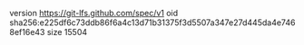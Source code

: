 version https://git-lfs.github.com/spec/v1
oid sha256:e225df6c73ddb86f6a4c13d71b31375f3d5507a347e27d445da4e7468ef16e43
size 15504
